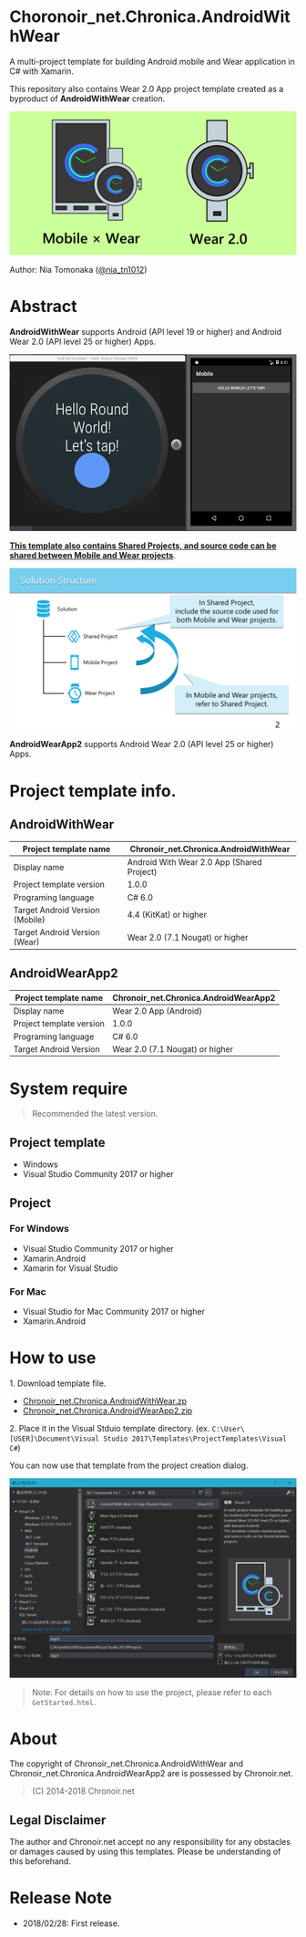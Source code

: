 # Choronoir_net.Chronica.AndroidWithWear

A multi-project template for building Android mobile and Wear application in C# with Xamarin.

This repository also contains Wear 2.0 App project template created as a byproduct of **AndroidWithWear** creation.

![Header](https://raw.githubusercontent.com/Nia-TN1012/AndroidWithWear/master/DisplayImages/cnc-aww-header.png)

Author: Nia Tomonaka ([@nia_tn1012](https://twitter.com/nia_tn1012))

# Abstract

**AndroidWithWear** supports Android (API level 19 or higher) and Android Wear 2.0 (API level 25 or higher) Apps.

![AppPreview](https://raw.githubusercontent.com/Nia-TN1012/AndroidWithWear/master/DisplayImages/app-preview.png)

**<u>This template also contains Shared Projects, and source code can be shared between Mobile and Wear projects</u>**.

![SolutionStructure](https://raw.githubusercontent.com/Nia-TN1012/AndroidWithWear/master/DisplayImages/solution-structure.png)

**AndroidWearApp2** supports Android Wear 2.0 (API level 25 or higher) Apps. 

# Project template info.

## AndroidWithWear

|Project template name|Chronoir_net.Chronica.AndroidWithWear|
|---|---|
|Display name|Android With Wear 2.0 App (Shared Project)|
|Project template version|1.0.0|
|Programing language|C# 6.0|
|Target Android Version (Mobile)|4.4 (KitKat) or higher|
|Target Android Version (Wear)|Wear 2.0 (7.1 Nougat) or higher|

## AndroidWearApp2

|Project template name|Chronoir_net.Chronica.AndroidWearApp2|
|---|---|
|Display name|Wear 2.0 App (Android)|
|Project template version|1.0.0|
|Programing language|C# 6.0|
|Target Android Version|Wear 2.0 (7.1 Nougat) or higher|

# System require 

>Recommended the latest version.

## Project template

* Windows
* Visual Studio Community 2017 or higher

## Project

### For Windows

* Visual Studio Community 2017 or higher
* Xamarin.Android
* Xamarin for Visual Studio

### For Mac

* Visual Studio for Mac Community 2017 or higher
* Xamarin.Android

# How to use

1\. Download template file.

* [Chronoir_net.Chronica.AndroidWithWear.zp](https://github.com/Nia-TN1012/AndroidWithWear/blob/master/Templates/Shared%20Project/Chronoir_net.Chronica.AndroidWithWear.zip?raw=true)
* [Chronoir_net.Chronica.AndroidWearApp2.zip](https://github.com/Nia-TN1012/AndroidWithWear/blob/master/Templates/Wear%202.0%20App/Chronoir_net.Chronica.AndroidWearApp2.zip?raw=true)

2\. Place it in the Visual Stduio template directory. (ex. `C:\User\[USER]\Document\Visual Studio 2017\Templates\ProjectTemplates\Visual C#`)

You can now use that template from the project creation dialog.

![CreateProject](https://raw.githubusercontent.com/Nia-TN1012/AndroidWithWear/master/DisplayImages/create-project.PNG)

>Note: For details on how to use the project, please refer to each `GetStarted.html`.

# About

The copyright of Chronoir_net.Chronica.AndroidWithWear and Chronoir_net.Chronica.AndroidWearApp2 are  is possessed by Chronoir.net.

>(C) 2014-2018 Chronoir.net

## Legal Disclaimer

The author and Chronoir.net accept no any responsibility for any obstacles or damages caused by using this templates. Please be understanding of this beforehand.

# Release Note

* 2018/02/28: First release.

